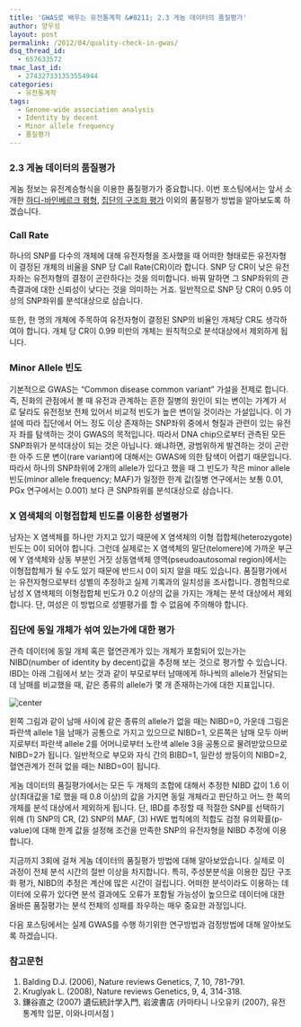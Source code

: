 ```yaml
---
title: 'GWAS로 배우는 유전통계학 &#8211; 2.3 게놈 데이터의 품질평가'
author: 양우성
layout: post
permalink: /2012/04/quality-check-in-gwas/
dsq_thread_id:
  - 657633572
tmac_last_id:
  - 274327331353554944
categories:
  - 유전통계학
tags:
  - Genome-wide association analysis
  - Identity by decent
  - Minor allele frequency
  - 품질평가
---
```

### 2.3 게놈 데이터의 품질평가 

게놈 정보는 유전계승형식을 이용한 품질평가가 중요합니다. 이번 포스팅에서는 앞서 소개한 [하디-바인베르크 평형][1], [집단의 구조화 평가][2] 이외의 품질평가 방법을 알아보도록 하겠습니다.

### Call Rate 

하나의 SNP를 다수의 개체에 대해 유전자형을 조사했을 때 어떠한 형태로든 유전자형이 결정된 개체의 비율을 SNP 당 Call Rate(CR)이라 합니다. SNP 당 CR이 낮은 유전자좌는 유전자형의 결정이 곤란하다는 것을 의미합니다. 바꿔 말하면 그 SNP좌위의 관측결과에 대한 신뢰성이 낮다는 것을 의미하는 거죠. 일반적으로 SNP 당 CR이 0.95 이상의 SNP좌위를 분석대상으로 삼습니다.  

  
또한, 한 명의 개체에 주목하여 유전자형이 결정된 SNP의 비율인 개체당 CR도 생각하여야 합니다. 개체 당 CR이 0.99 미만의 개체는 원칙적으로 분석대상에서 제외하게 됩니다.

  
### Minor Allele 빈도 

기본적으로 GWAS는 &#8220;Common disease common variant&#8221; 가설을 전제로 합니다. 즉, 진화의 관점에서 볼 때 유전과 관계하는 흔한 질병의 원인이 되는 변이는 가계가 서로 달라도 유전정보 전체 있어서 비교적 빈도가 높은 변이일 것이라는 가설입니다. 이 가설에 따라 집단에서 어느 정도 이상 존재하는 SNP좌위 중에서 형질과 관련이 있는 유전자 좌를 탐색하는 것이 GWAS의 목적입니다. 따라서 DNA chip으로부터 관측된 모든 SNP좌위가 분석대상이 되는 것은 아닙니다. 왜냐하면, 광범위하게 발견하는 것이 곤란한 아주 드문 변이(rare variant)에 대해서는 GWAS에 의한 탐색이 어렵기 때문입니다. 따라서 하나의 SNP좌위에 2개의 allele가 있다고 했을 때 그 빈도가 작은 minor allele 빈도(minor allele frequency; MAF)가 일정한 한계 값(질병 연구에서는 보통 0.01, PGx 연구에서는 0.001) 보다 큰 SNP좌위를 분석대상으로 삼습니다.

### X 염색체의 이형접합체 빈도를 이용한 성별평가 

남자는 X 염색체를 하나만 가지고 있기 때문에 X 염색체의 이형 접합체(heterozygote) 빈도는 0이 되어야 합니다. 그런데 실제로는 X 염색체의 말단(telomere)에 가까운 부근에 Y 염색체와 상동 부분인 거짓 상동염색체 영역(pseudoautosomal region)에서는 이형접합체가 될 수도 있기 때문에 반드시 0이 되지 알을 때도 있습니다. 품질평가에서는 유전자형으로부터 성별의 추정하고 실제 기록과의 일치성을 조사합니다. 경험적으로 남성 X 염색체의 이형접합체 빈도가 0.2 이상의 값을 가지는 개체는 분석 대상에서 제외합니다. 단, 여성은 이 방법으로 성별평가를 할 수 없음에 주의해야 합니다.

### 집단에 동일 개체가 섞여 있는가에 대한 평가 

관측 데이터에 동일 개체 혹은 혈연관계가 있는 개체가 포함되어 있는가는 NIBD(number of identity by decent)값을 추정해 보는 것으로 평가할 수 있습니다. IBD는 아래 그림에서 보는 것과 같이 부모로부터 남매에게 하나씩의 allele가 전달되는데 남매를 비교했을 때, 같은 종류의 allele가 몇 개 존재하는가에 대한 지표입니다.

![center](http://i0.wp.com/wsyang.com/wp-content/uploads/2012/04/forough2.gif)

왼쪽 그림과 같이 남매 사이에 같은 종류의 allele가 없을 때는 NIBD=0, 가운데 그림은 파란색 allele 1을 남매가 공통으로 가지고 있으므로 NIBD=1, 오른쪽은 남매 모두 아버지로부터 파란색 allele 2를 어머니로부터 노란색 allele 3을 공통으로 물려받았으므로 NIBD=2가 됩니다. 일반적으로 부모와 자식 간의 BIBD=1, 일란성 쌍둥이의 NIBD=2, 혈연관계가 전혀 없을 때는 NIBD=0이 됩니다.

게놈 데이터의 품질평가에서는 모든 두 개체의 조합에 대해서 추정한 NIBD 값이 1.6 이상(최대값을 1로 했을 때 0.8 이상)의 값을 가지면 동일 개체라고 판단하고 어느 한 쪽의 개체를 분석 대상에서 제외하게 됩니다. 단, IBD를 추정할 때 적절한 SNP를 선택하기 위해 (1) SNP의 CR, (2) SNP의 MAF, (3) HWE 법칙에의 적합도 검정 유의확률(p-value)에 대해 한계 값을 설정해 조건을 만족한 SNP의 유전자형을 NIBD 추정에 이용합니다.

지금까지 3회에 걸쳐 게놈 데이터의 품질평가 방법에 대해 알아보았습니다. 실제로 이 과정이 전체 분석 시간의 절반 이상을 차지합니다. 특히, 주성분분석을 이용한 집단 구조화 평가, NIBD의 추정은 계산에 많은 시간이 걸립니다. 어떠한 분석이라도 이용하는 데이터에 오류가 있다면 분석 결과에도 오류가 포함될 가능성이 높으므로 데이터에 대한 올바른 품질평가는 분석 전체의 성패를 좌우하는 매우 중요한 과정입니다.

다음 포스팅에서는 실제 GWAS를 수행 하기위한 연구방법과 검정방법에 대해 알아보도록 하겠습니다.

### 참고문헌 

1.  Balding D.J. (2006), Nature reviews Genetics, 7, 10, 781-791.
2.  Kruglyak L. (2008), Nature reviews Genetics, 9, 4, 314-318.
3.  鎌谷直之 (2007) 遺伝統計学入門, 岩波書店 (카마타니 나오유키 (2007), 유전통계학 입문, 이와나미서점 )

 [1]: http://wp.me/p1u7fk-DW
 [2]: http://wp.me/p1u7fk-Ez
 [3]: http://i0.wp.com/wsyang.com/wp-content/uploads/2012/04/forough2.gif
